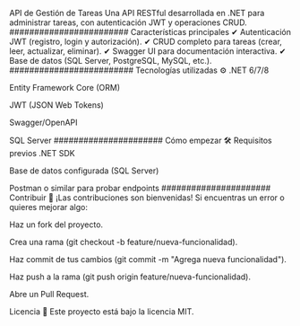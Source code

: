 API de Gestión de Tareas 
Una API RESTful desarrollada en .NET para administrar tareas, con autenticación JWT y operaciones CRUD.
########################
Características principales 
✔ Autenticación JWT (registro, login y autorización).
✔ CRUD completo para tareas (crear, leer, actualizar, eliminar).
✔ Swagger UI para documentación interactiva.
✔ Base de datos (SQL Server, PostgreSQL, MySQL, etc.).
#########################
Tecnologías utilizadas ⚙️
.NET 6/7/8

Entity Framework Core (ORM)

JWT (JSON Web Tokens)

Swagger/OpenAPI

SQL Server 
######################
Cómo empezar 🛠️
Requisitos previos
.NET SDK

Base de datos configurada (SQL Server)

Postman o similar para probar endpoints
######################
Contribuir 🤝
¡Las contribuciones son bienvenidas! Si encuentras un error o quieres mejorar algo:

Haz un fork del proyecto.

Crea una rama (git checkout -b feature/nueva-funcionalidad).

Haz commit de tus cambios (git commit -m "Agrega nueva funcionalidad").

Haz push a la rama (git push origin feature/nueva-funcionalidad).

Abre un Pull Request.

Licencia 📜
Este proyecto está bajo la licencia MIT.
